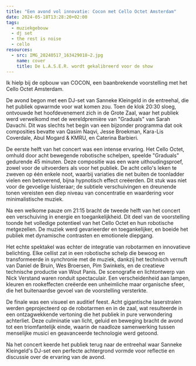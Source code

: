 ```yaml
---
title: "Een avond vol innovatie: Cocon met Cello Octet Amsterdam"
date: 2024-05-18T13:28:20+02:00
tags:
  - muziekgebouw
  - dj set
  - the rest is noise
  - cello
resources:
  - src: IMG_20240517_163429018~2.jpg
    name: cover
    title: De L.A.S.E.R. wordt gekalibreerd voor de show
---
```

Ik hielp bij de opbouw van COCON, een baanbrekende voorstelling met het Cello Octet Amsterdam.

<!--more-->

De avond begon met een DJ-set van Sanneke Kleingeld in de entreehal, die het publiek opwarmde voor wat komen zou. Toen de klok 20:30 sloeg, ontvouwde het hoofdevenement zich in de Grote Zaal, waar het publiek werd verwelkomd met de wereldpremière van "Graduals" van Sarah Davachi. Dit was slechts het begin van een bijzonder programma dat ook composities bevatte van Qasim Naqvi, Jesse Broekman, Kara-Lis Coverdale, Abul Mogard & KMRU, en Caterina Barbieri.

De eerste helft van het concert was een intense ervaring. Het Cello Octet, omhuld door acht bewegende robotische schelpen, speelde "Graduals" gedurende 45 minuten. Deze compositie was een ware uithoudingsproef, zowel voor de uitvoerders als voor het publiek. De acht cello's leken te zweven op één enkele noot, waarbij variaties die net buiten de toonladder vielen een betoverend, bijna hypnotisch effect creëerden. Dit stuk was niet voor de gevoelige luisteraar; de subtiele verschuivingen en dreunende tonen vereisten een diep niveau van concentratie en waardering voor minimalistische muziek.

Na een welkome pauze om 21:15 bracht de tweede helft van het concert een verschuiving in energie en toegankelijkheid. Dit deel van de voorstelling toonde het volledige potentieel van het Cello Octet en hun robotische metgezellen. De muziek werd gevarieerder en toegankelijker, en boeide het publiek met dynamische contrasten en emotionele diepgang.

Het echte spektakel was echter de integratie van robotarmen en innovatieve belichting. Elke cellist zat in een robotische schelp die bewoog en transformeerde in synchronie met de muziek, dankzij het technisch vernuft van Daniel de Bruin, Wes Broersen, Pim Swinkels, en de creatieve technische productie van Wout Panis. De scenografie en lichtontwerp van Nick Verstand waren ronduit spectaculair. Een verscheidenheid aan lampen, kleuren en rookeffecten creëerde een unheimliche maar organische sfeer, die het buitenaardse gevoel van de voorstelling versterkte.

De finale was een visueel en auditief feest. Acht gigantische laserstralen werden geprojecteerd op de robotarmen en in de zaal, wat resulteerde in een ontzagwekkende vertoning die het publiek in pure verwondering achterliet. Deze culminatie van licht, geluid en beweging bracht de avond tot een triomfantelijk einde, waarin de naadloze samenwerking tussen menselijke musici en geavanceerde technologie werd getoond.

Na het concert keerde het publiek terug naar de entreehal waar Sanneke Kleingeld's DJ-set een perfecte achtergrond vormde voor reflectie en discussie over de ervaring van de avond.